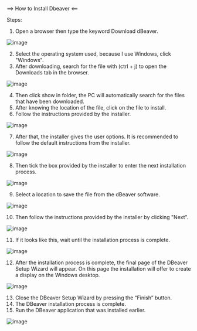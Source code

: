 ==> How to Install Dbeaver <==

Steps:

1. Open a browser then type the keyword Download dBeaver.

![image](https://github.com/13AkmalAlf/pertemuan-1-basis-data/assets/148737219/f6d2246f-02d6-4a0e-8945-1a646251f1fa)

2. Select the operating system used, because I use Windows, click "Windows".
3. After downloading, search for the file with (ctrl + j) to open the Downloads tab in the browser.

![image](https://github.com/13AkmalAlf/pertemuan-1-basis-data/assets/148737219/d340d2fe-2fe0-4974-a8e1-febf26c85569)


4. Then click show in folder, the PC will automatically search for the files that have been downloaded.
5. After knowing the location of the file, click on the file to install.
6. Follow the instructions provided by the installer.

![image](https://github.com/13AkmalAlf/pertemuan-1-basis-data/assets/148737219/25c2cdb6-eeb8-44c7-b754-a1c20b1553d6)

   
7. After that, the installer gives the user options. It is recommended to follow the default instructions from the installer.

![image](https://github.com/13AkmalAlf/pertemuan-1-basis-data/assets/148737219/be10b1a3-d1e1-45ad-b78c-c47fe95a2214)

8. Then tick the box provided by the installer to enter the next installation process.

![image](https://github.com/13AkmalAlf/pertemuan-1-basis-data/assets/148737219/b2e0ab1b-ec56-4727-980d-df672af9e9cd)

9. Select a location to save the file from the dBeaver software.

![image](https://github.com/13AkmalAlf/pertemuan-1-basis-data/assets/148737219/f03d245a-d5da-4e6c-ab5d-ceec64c113cc)

10. Then follow the instructions provided by the installer by clicking "Next".

![image](https://github.com/13AkmalAlf/pertemuan-1-basis-data/assets/148737219/679e6858-547e-4de3-ae06-03d94c482803)

11. If it looks like this, wait until the installation process is complete.

![image](https://github.com/13AkmalAlf/pertemuan-1-basis-data/assets/148737219/e99f3fae-e171-4b0b-abe6-215f5067dc2e)

12. After the installation process is complete, the final page of the DBeaver Setup Wizard will appear.
    On this page the installation will offer to create a display on the Windows desktop.

![image](https://github.com/13AkmalAlf/pertemuan-1-basis-data/assets/148737219/49d52ca9-1e10-4ad0-9532-c6ea6fe26eef)

13. Close the DBeaver Setup Wizard by pressing the “Finish” button.
14. The DBeaver installation process is complete.
15. Run the DBeaver application that was installed earlier.

![image](https://github.com/13AkmalAlf/pertemuan-1-basis-data/assets/148737219/3d1d52e9-e75f-433e-965e-750aa433e296)
